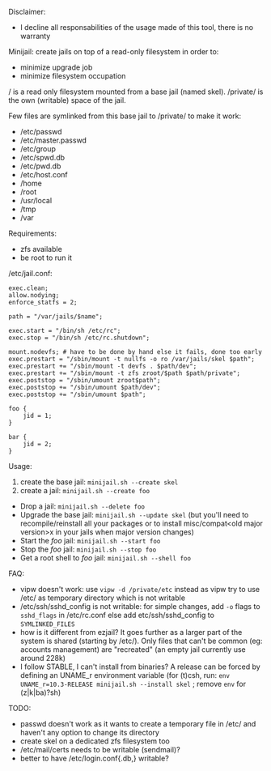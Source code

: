 Disclaimer:
* I decline all responsabilities of the usage made of this tool, there is no warranty

Minijail: create jails on top of a read-only filesystem in order to:
* minimize upgrade job
* minimize filesystem occupation

/ is a read only filesystem mounted from a base jail (named skel).
/private/ is the own (writable) space of the jail.

Few files are symlinked from this base jail to /private/ to make it work:
* /etc/passwd
* /etc/master.passwd
* /etc/group
* /etc/spwd.db
* /etc/pwd.db
* /etc/host.conf
* /home
* /root
* /usr/local
* /tmp
* /var

Requirements:
* zfs available
* be root to run it

/etc/jail.conf:
```
exec.clean;
allow.nodying;
enforce_statfs = 2;

path = "/var/jails/$name";

exec.start = "/bin/sh /etc/rc";
exec.stop = "/bin/sh /etc/rc.shutdown";

mount.nodevfs; # have to be done by hand else it fails, done too early
exec.prestart = "/sbin/mount -t nullfs -o ro /var/jails/skel $path";
exec.prestart += "/sbin/mount -t devfs . $path/dev";
exec.prestart += "/sbin/mount -t zfs zroot/$path $path/private";
exec.poststop = "/sbin/umount zroot$path";
exec.poststop += "/sbin/umount $path/dev";
exec.poststop += "/sbin/umount $path";

foo {
	jid = 1;
}

bar {
	jid = 2;
}
```

Usage:

1. create the base jail: `minijail.sh --create skel`
2. create a jail: `minijail.sh --create foo`

* Drop a jail: `minijail.sh --delete foo`
* Upgrade the base jail: `minijail.sh --update skel` (but you'll need to recompile/reinstall all your packages or to install misc/compat\<old major version>x in your jails when major version changes)
* Start the *foo* jail: `minijail.sh --start foo`
* Stop the *foo* jail: `minijail.sh --stop foo`
* Get a root shell to *foo* jail: `minijail.sh --shell foo`

FAQ:
* vipw doesn't work: use `vipw -d /private/etc` instead as vipw try to use /etc/ as temporary directory which is not writable
* /etc/ssh/sshd_config is not writable: for simple changes, add `-o` flags to `sshd_flags` in /etc/rc.conf else add etc/ssh/sshd_config to `SYMLINKED_FILES`
* how is it different from ezjail? It goes further as a larger part of the system is shared (starting by /etc/). Only files that can't be common (eg: accounts management) are "recreated" (an empty jail currently use around 228k)
* I follow STABLE, I can't install from binaries? A release can be forced by defining an UNAME_r environment variable (for (t)csh, run: `env UNAME_r=10.3-RELEASE minijail.sh --install skel` ; remove `env` for (z|k|ba)?sh)

TODO:
* passwd doesn't work as it wants to create a temporary file in /etc/ and haven't any option to change its directory
* create skel on a dedicated zfs filesystem too
* /etc/mail/certs needs to be writable (sendmail)?
* better to have /etc/login.conf{.db,} writable?
